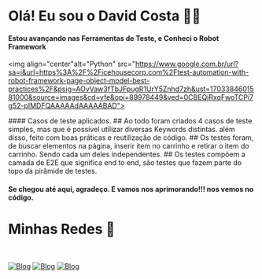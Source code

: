 # Olá! Eu sou o David Costa 🖐🏽
#### Estou avançando nas Ferramentas de Teste, e Conheci o Robot Framework
 <img align="center"alt="Python" src="https://www.google.com.br/url?sa=i&url=https%3A%2F%2Ficehousecorp.com%2Ftest-automation-with-robot-framework-page-object-model-best-practices%2F&psig=AOvVaw3fTbJFpugR1UrY5Znhd7zh&ust=1703384601581000&source=images&cd=vfe&opi=89978449&ved=0CBEQjRxqFwoTCPi7g52-pIMDFQAAAAAdAAAAABAD">

</div>
#### Casos de teste aplicados.
## Ao todo foram criados 4 casos de teste simples, mas que é possível utilizar diversas Keywords distintas. além disso, feito com boas práticas e reutilização de código. 
## Os testes foram, de buscar elementos na página, inserir item no carrinho e retirar o item do carrinho. Sendo cada um deles independentes. 
## Os testes compõem a camada de E2E que significa end to end, são testes que fazem parte do topo da pirâmide de testes. 

#### Se chegou até aqui, agradeço. E vamos nos aprimorando!!! nos vemos no código.

# Minhas Redes 💬
<br>

[![Blog](	https://img.shields.io/badge/GitHub-100000?style=for-the-badge&logo=github&logoColor=white)](https://github.com/DavidHenriqueCosta)
[![Blog](		https://img.shields.io/badge/LinkedIn-0077B5?style=for-the-badge&logo=linkedin&logoColor=whitee)](https://www.linkedin.com/in/david-costa-12a9b7213/)
[![Blog](			https://img.shields.io/badge/Telegram-2CA5E0?style=for-the-badge&logo=telegram&logoColor=white)](https://t.me/DavidHcosta)
